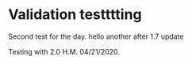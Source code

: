 # Validation testttting

Second test for the day. hello
 another after 1.7 update

 Testing with 2.0
 H.M.
 04/21/2020.
